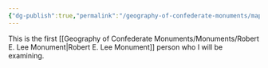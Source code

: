```yaml
---
{"dg-publish":true,"permalink":"/geography-of-confederate-monuments/maps/"}
---
```



This is the first [[Geography of Confederate Monuments/Monuments/Robert E. Lee Monument\|Robert E. Lee Monument]] person who I will be examining.